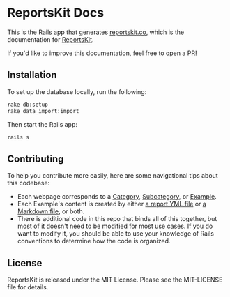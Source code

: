 ReportsKit Docs
===============

This is the Rails app that generates [reportskit.co](https://www.reportskit.co), which is the documentation for [ReportsKit](https://github.com/tombenner/reports_kit).

If you'd like to improve this documentation, feel free to open a PR!

Installation
------------

To set up the database locally, run the following:

```bash
rake db:setup
rake data_import:import
```

Then start the Rails app:

```bash
rails s
```

Contributing
------------

To help you contribute more easily, here are some navigational tips about this codebase:

* Each webpage corresponds to a [Category](https://github.com/tombenner/reports_kit_docs/blob/master/app/models/category.rb), [Subcategory](https://github.com/tombenner/reports_kit_docs/blob/master/app/models/subcategory.rb), or [Example](https://github.com/tombenner/reports_kit_docs/blob/master/app/models/example.rb).
* Each Example's content is created by either [a report YML file](https://github.com/tombenner/reports_kit_docs/tree/master/config/reports_kit/reports) or [a Markdown file](https://github.com/tombenner/reports_kit_docs/tree/master/app/views/examples/texts), or both.
* There is additional code in this repo that binds all of this together, but most of it doesn't need to be modified for most use cases. If you do want to modify it, you should be able to use your knowledge of Rails conventions to determine how the code is organized.

License
-------

ReportsKit is released under the MIT License. Please see the MIT-LICENSE file for details.
